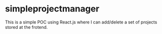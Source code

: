 # simpleprojectmanager
This is a simple POC using React.js where I can add/delete a set of projects stored at the frotend.

